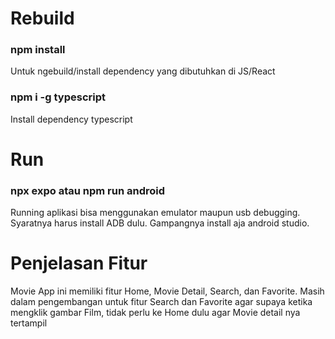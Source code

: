 # Rebuild

### npm install 
Untuk ngebuild/install dependency yang dibutuhkan di JS/React
### npm i -g typescript
Install dependency typescript

# Run 

### npx expo atau npm run android
Running aplikasi bisa menggunakan emulator maupun usb debugging.
Syaratnya harus install ADB dulu. Gampangnya install aja android studio.

# Penjelasan Fitur
Movie App ini memiliki fitur Home, Movie Detail, Search, dan Favorite. Masih dalam pengembangan untuk fitur Search dan Favorite agar supaya ketika mengklik gambar Film, tidak perlu ke Home dulu agar Movie detail nya tertampil